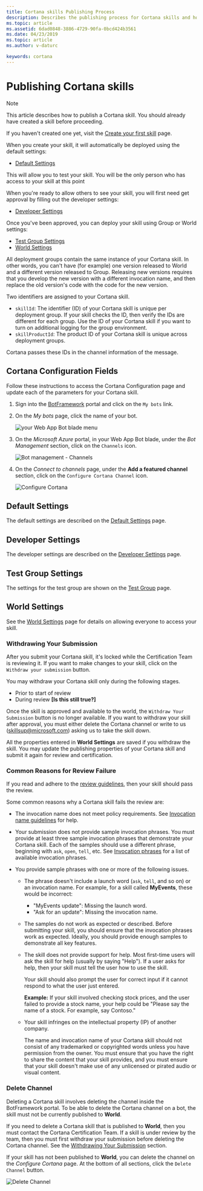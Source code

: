 ```yaml
---
title: Cortana skills Publishing Process
description: Describes the publishing process for Cortana skills and how to deploy skills to self, group, and world. 
ms.topic: article
ms.assetid: 6dad0848-3886-4729-90fa-0bcd424b3561
ms.date: 04/23/2019
ms.topic: article
ms.author: v-daturc

keywords: cortana
---
```


# Publishing Cortana skills

>[!NOTE]
> This article describes how to publish a Cortana skill. You should already have created a skill before proceeding.
>
> If you haven't created one yet, visit the [Create your first skill](./get-started.md) page.

<!-- Deploy your Cortana skill to each of the three deployment groups. -->
When you create your skill, it will automatically be deployed using the default settings:

* [Default Settings](#default-settings)

This will allow you to test your skill. You will be the only person who has access to your skill at this point

When you're ready to allow others to see your skill, you will first need get approval by filling out the developer settings:

* [Developer Settings](#developer-settings)

Once you've been approved, you can deploy your skill using Group or World settings:

* [Test Group Settings](#test-group-settings)
* [World Settings](#world-settings)

All deployment groups contain the same instance of your Cortana skill. In other words, you can't have (for example) one version released to World and a different version released to Group. Releasing new versions requires that you develop the new version with a different invocation name, and then replace the old version's code with the code for the new version.

Two identifiers are assigned to your Cortana skill.

* `skillId`:  The identifier (ID) of your Cortana skill is unique per deployment group. If your skill checks the ID, then verify the IDs are different for each group. Use the ID of your Cortana skill if you want to turn on additional logging for the group environment.
* `skillProductId`: The product ID of your Cortana skill is unique across deployment groups.

Cortana passes these IDs in the channel information of the message.

## Cortana Configuration Fields

Follow these instructions to access the Cortana Configuration page and update each of the parameters for your Cortana skill.

1. Sign into the [BotFramework](https://dev.botframework.com) portal and click on the `My bots` link.

1. On the *My bots* page, click the name of your bot.

    ![your Web App Bot blade menu](../media/images/web_app_bot_blade-menu.png)

1. On the *Microsoft Azure* portal, in your Web App Bot blade, under the *Bot Management* section, click on the `Channels` icon.

    ![Bot management - Channels](../media/images/bot_management-channels.png)

1. On the *Connect to channels* page, under the **Add a featured channel** section, click on the `Configure Cortana Channel` icon.

    ![Configure Cortana](../media/images/configure_cortana.png)

## Default Settings

The default settings are described on the [Default Settings](./pub-default-settings.md) page.

## Developer Settings

The developer settings are described on the [Developer Settings](./pub-developer-settings.md) page.

## Test Group Settings

The settings for the test group are shown on the [Test Group](./pub-test-settings.md) page.

## World Settings

See the [World Settings](./pub-world-settings.md) page for details on allowing everyone to access your skill.

### Withdrawing Your Submission

After you submit your Cortana skill, it's locked while the Certification Team is reviewing it. If you want to make changes to your skill, click on the `Withdraw your submission` button.

You may withdraw your Cortana skill only during the following stages.

- Prior to start of review
- During review **[Is this still true?]**

Once the skill is approved and available to the world, the `Withdraw Your Submission` button is no longer available. If you want to withdraw your skill after approval, you must either delete the Cortana channel or write to us (skillsup@microsoft.com) asking us to take the skill down.

All the properties entered in **World Settings** are saved if you withdraw the skill. You may update the publishing properties of your Cortana skill and submit it again for review and certification.

### Common Reasons for Review Failure

If you read and adhere to the [review guidelines](./skill-review-guidelines.md), then your skill should pass the review.

Some common reasons why a Cortana skill fails the review are:

* The invocation name does not meet policy requirements. See [Invocation name guidelines](https://docs.microsoft.com/en-us/cortana/skills/cortana-invocation-guidelines) for help.

* Your submission does not provide sample invocation phrases.  You must provide at least three sample invocation phrases that demonstrate your Cortana skill. Each of the samples should use a different phrase, beginning with `ask`, `open`, `tell`, etc. See [Invocation phrases](https://docs.microsoft.com/en-us/cortana/skills/cortana-invocation-guidelines#invocation-phrases) for a list of available invocation phrases.

* You provide sample phrases with one or more of the following issues.

  * The phrase doesn't include a launch word (`ask`, `tell`, and so on) or an invocation name. For example, for a skill called **MyEvents**, these would be incorrect:

      * "MyEvents update": Missing the launch word.
      * "Ask for an update": Missing the invocation name.

  * The samples do not work as expected or described. Before submitting your skill, you should ensure that the invocation phrases work as expected. Ideally, you should provide enough samples to demonstrate all key features.
  
  * The skill does not provide support for help. Most first-time users will ask the skill for help (usually by saying "Help"). If a user asks for help, then your skill must tell the user how to use the skill.
  
      Your skill should also prompt the user for correct input if it cannot respond to what the user just entered.
  
      **Example:** If your skill involved checking stock prices, and the user failed to provide a stock name, your help could be "Please say the name of a stock. For example, say Contoso."
  
  * Your skill infringes on the intellectual property (IP) of another company.
  
      The name and invocation name of your Cortana skill should not consist of any trademarked or copyrighted words unless you have permission from the owner. You must ensure that you have the right to share the content that your skill provides, and you must ensure that your skill doesn't make use of any unlicensed or pirated audio or visual content.

### Delete Channel

Deleting a Cortana skill involves deleting the channel inside the BotFramework portal.  To be able to delete the Cortana channel on a bot, the skill must not be currently published to **World**.

If you need to delete a Cortana skill that is published to **World**, then you must contact the Cortana Certification Team. If a skill is under review by the team, then you must first withdraw your submission before deleting the Cortana channel. See the [Withdrawing Your Submission](#withdrawing-your-submission) section.

If your skill has not been published to **World**, you can delete the channel on the *Configure Cortana* page. At the bottom of all sections, click the `Delete Channel` button.

![Delete Channel](../media/images/delete_channel.png)
